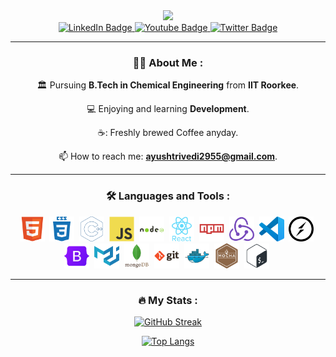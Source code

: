 <div align="center">
<div id="header" align="center">
  <img src="https://readme-typing-svg.herokuapp.com/?lines=Hello,+There!+%F0%9F%91%8B;This+is+Ayush+Trivedi....;Nice+to+meet+you!&center=true&size=25" width="370"/>
  
</div>
  
<div id="badges">
  <a href="https://www.linkedin.com/in/ayush-trivedi-617151262/">
    <img src="https://img.shields.io/badge/LinkedIn-blue?style=for-the-badge&logo=linkedin&logoColor=white" alt="LinkedIn Badge"/>
  </a>
  <a href="https://www.youtube.com/channel/UC08PfwYNRuKKnjVOcUo5prg">
    <img src="https://img.shields.io/badge/YouTube-red?style=for-the-badge&logo=youtube&logoColor=white" alt="Youtube Badge"/>
  </a>
  <a href="https://twitter.com/AyushTr04853653">
    <img src="https://img.shields.io/badge/Twitter-blue?style=for-the-badge&logo=twitter&logoColor=white" alt="Twitter Badge"/>
  </a>
</div>
  
---

### :man_technologist: About Me :

:classical_building: Pursuing **B.Tech in Chemical Engineering** from **IIT Roorkee**.

:computer: Enjoying and learning **Development**.

☕: Freshly brewed Coffee anyday.

:mailbox: How to reach me: **ayushtrivedi2955@gmail.com**.

---

### :hammer_and_wrench: Languages and Tools :

<div>
 <img src="https://github.com/devicons/devicon/blob/master/icons/html5/html5-original.svg" title="HTML5" alt="HTML" width="40" height="40"/>&nbsp;
  <img src="https://github.com/devicons/devicon/blob/master/icons/css3/css3-plain-wordmark.svg"  title="CSS3" alt="CSS" width="40" height="40"/>&nbsp;
  <img src="https://github.com/devicons/devicon/blob/master/icons/cplusplus/cplusplus-line.svg" title="cpp" alt="cpp" width="40" height="40"/>&nbsp;
  <img src="https://github.com/devicons/devicon/blob/master/icons/javascript/javascript-original.svg" title="JavaScript" alt="JavaScript" width="40" height="40"/>&nbsp;
  <img src="https://github.com/devicons/devicon/blob/master/icons/nodejs/nodejs-original-wordmark.svg" title="NodeJS" alt="NodeJS" width="40" height="40"/>&nbsp;
  <img src="https://github.com/devicons/devicon/blob/master/icons/react/react-original-wordmark.svg" title="React" alt="React" width="40" height="40"/>&nbsp;
  <img src="https://github.com/devicons/devicon/blob/master/icons/npm/npm-original-wordmark.svg" title="npm" alt="npm" width="40" height="40"/>&nbsp;
  <img src="https://github.com/devicons/devicon/blob/master/icons/redux/redux-original.svg" title="Redux" alt="Redux " width="40" height="40"/>&nbsp;
  <img src="https://github.com/devicons/devicon/blob/master/icons/vscode/vscode-original.svg" title="VScode" alt="VScode" width="40" height="40"/>&nbsp;
  <img src="https://github.com/devicons/devicon/blob/master/icons/socketio/socketio-original.svg" title="socketio" alt="socketio" width="40" height="40"/>&nbsp;
  <img src="https://github.com/devicons/devicon/blob/master/icons/bootstrap/bootstrap-original.svg" title="Bootstrap" alt="Bootstrap" width="40" height="40"/>&nbsp;
  <img src="https://github.com/devicons/devicon/blob/master/icons/materialui/materialui-original.svg" title="Material UI" alt="Material UI" width="40" height="40"/>&nbsp;
  <img src="https://github.com/devicons/devicon/blob/master/icons/mongodb/mongodb-original-wordmark.svg" title="MongoDb" alt="mongodb" width="40" height="40"/>&nbsp;
  <img src="https://github.com/devicons/devicon/blob/master/icons/git/git-original-wordmark.svg" title="Git" alt="Git" width="40" height="40"/>&nbsp;     
  <img src="https://github.com/devicons/devicon/blob/master/icons/docker/docker-original.svg"  alt="Docker" width="40" height="40" />&nbsp;
   <img src="https://github.com/devicons/devicon/blob/master/icons/mocha/mocha-plain.svg"  alt="Mocha" width="40" height="40" />&nbsp;
   <img src="https://github.com/devicons/devicon/blob/master/icons/bash/bash-plain.svg"  alt="Bash" width="40" height="40" />&nbsp;
</div>

---

### :fire: My Stats :

[![GitHub Streak](http://github-readme-streak-stats.herokuapp.com?user=PvNagh&theme=dark&border_radius=5.1)](https://git.io/streak-stats)

[![Top Langs](https://github-readme-stats.vercel.app/api/top-langs/?username=PvNagh&layout=compact&theme=vision-friendly-dark)](https://github.com/anuraghazra/github-readme-stats)
 
</div>
